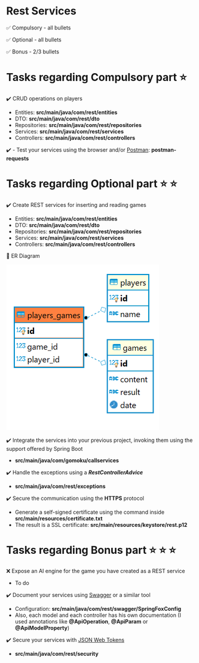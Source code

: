 # Rest Services

:white_check_mark: Compulsory - all bullets

:white_check_mark: Optional - all bullets

:white_check_mark: Bonus - 2/3 bullets

# Tasks regarding Compulsory part :star:

:heavy_check_mark: CRUD operations on players

 - Entities: **src/main/java/com/rest/entities**
 - DTO: **src/main/java/com/rest/dto**
 - Repositories: **src/main/java/com/rest/repositories**
 - Services: **src/main/java/com/rest/services**
 - Controllers: **src/main/java/com/rest/controllers**

:heavy_check_mark: -   Test your services using the browser and/or  [Postman](https://www.postman.com/): **postman-requests**

# Tasks regarding Optional part :star: :star:

:heavy_check_mark: Create REST services for inserting and reading games
 - Entities: **src/main/java/com/rest/entities**
 - DTO: **src/main/java/com/rest/dto**
 - Repositories: **src/main/java/com/rest/repositories**
 - Services: **src/main/java/com/rest/services**
 - Controllers: **src/main/java/com/rest/controllers**

:pushpin: ER Diagram

![ER Diagram](src/main/resources/ER-Diagram.png)

:heavy_check_mark: Integrate the services into your previous project, invoking them using the support offered by Spring Boot

 - **src/main/java/com/gomoku/callservices**

:heavy_check_mark: Handle the exceptions using a **_RestControllerAdvice_**

 - **src/main/java/com/rest/exceptions**

:heavy_check_mark: Secure the communication using the **HTTPS** protocol

 - Generate a self-signed certificate using the command inside **src/main/resources/certificate.txt**
 - The result is a SSL certificate: **src/main/resources/keystore/rest.p12**

# Tasks regarding Bonus part :star: :star: :star:

:x: Expose an AI engine for the game you have created as a REST service

 - To do

:heavy_check_mark: Document your services using [Swagger](https://swagger.io/) or a similar tool

 - Configuration: **src/main/java/com/rest/swagger/SpringFoxConfig**
 - Also, each model and each controller has his own documentation (I used annotations like **@ApiOperation**, **@ApiParam** or **@ApiModelProperty**)

:heavy_check_mark: Secure your services with [JSON Web Tokens](https://jwt.io/)

 - **src/main/java/com/rest/security**